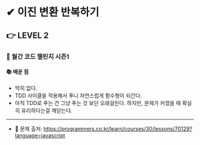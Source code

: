 # ✔ 이진 변환 반복하기

## 👉 LEVEL 2

### 🎯 월간 코드 챌린지 시즌1

#### 📚 배운 점
- 딱히 없다.
- TDD 사이클을 적용해서 푸니 자연스럽게 함수형이 되간다.
- 아직 TDD로 푸는 건 그냥 푸는 것 보단 오래걸린다. 하지만, 문제가 커졌을 때 확실히 유리하다는걸 깨닫는다.

---

- 📌 문제 출처: https://programmers.co.kr/learn/courses/30/lessons/70129?language=javascript
